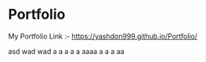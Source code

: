 # Portfolio
My Portfolio Link :-
https://yashdon999.github.io/Portfolio/

asd
wad
wad
a
a
a
a
a
aaaa
a
a
a
aa
